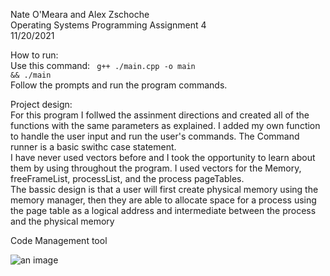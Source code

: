 Nate O'Meara and Alex Zschoche
<br/>
Operating Systems Programming Assignment 4
<br/>
11/20/2021

How to run: 
<br/>
Use this command: <code> g++ ./main.cpp -o main && ./main </code>
<br/>
Follow the prompts and run the program commands.


Project design:
<br/>
For this program I follwed the assinment directions and created all of the functions with the same parameters as explained. I added my own function to handle the user input and run the user's commands. The Command runner is a basic swithc case statement.
<br/>
I have never used vectors before and I took the opportunity to learn about them by using throughout the program. I used vectors for the Memory, freeFrameList, processList, and the process pageTables.
<br/>
The bassic design is that a user will first create physical memory using the memory manager, then they are able to allocate space for a process using the page table as a logical address and intermediate between the process and the physical memory

Code Management tool

![an image](projectManagementTool.png)